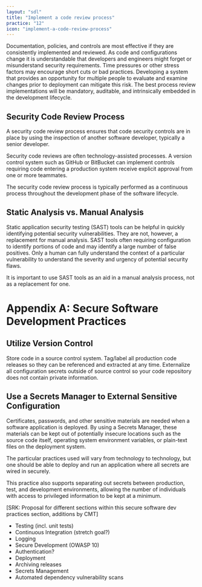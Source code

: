 ```yaml
---
layout: "sdl"
title: "Implement a code review process"
practice: "12"
icon: "implement-a-code-review-process"
---
```

Documentation, policies, and controls are most effective if they are consistently
implemented and reviewed. As code and configurations change it is understandable that
developers and engineers might forget or misunderstand security requirements. Time
pressures or other stress factors may encourage short cuts or bad practices. Developing a
system that provides an opportunity for multiple people to evaluate and examine changes
prior to deployment can mitigate this risk. The best process review implementations will be
mandatory, auditable, and intrinsically embedded in the development lifecycle.

## Security Code Review Process
A security code review process ensures that code security controls are in place by using the
inspection of another software developer, typically a senior developer.

Security code reviews are often technology-assisted processes. A version control system
such as GitHub or BitBucket can implement controls requiring code entering a production
system receive explicit approval from one or more teammates.

The security code review process is typically performed as a continuous process throughout
the development phase of the software lifecycle.

## Static Analysis vs. Manual Analysis
Static application security testing (SAST) tools can be helpful in quickly identifying potential
security vulnerabilities. They are not, however, a replacement for manual analysis. SAST
tools often requiring configuration to identify portions of code and may identify a large
number of false positives. Only a human can fully understand the context of a particular
vulnerability to understand the severity and urgency of potential security flaws.

It is important to use SAST tools as an aid in a manual analysis process, not as a
replacement for one.

# Appendix A: Secure Software Development Practices
## Utilize Version Control
Store code in a source control system. Tag/label all production code releases so they can
be referenced and extracted at any time. Externalize all configuration secrets outside of
source control so your code repository does not contain private information.

## Use a Secrets Manager to External Sensitive Configuration
Certificates, passwords, and other sensitive materials are needed when a software
application is deployed. By using a Secrets Manager, these materials can be kept out of
potentially insecure locations such as the source code itself, operating system environment
variables, or plain-text files on the deployment system.

The particular practices used will vary from technology to technology, but one should be
able to deploy and run an application where all secrets are wired in securely.

This practice also supports separating out secrets between production, test, and
development environments, allowing the number of individuals with access to privileged
information to be kept at a minimum.

[SRK: Proposal for different sections within this secure software dev practices section,
additions by CMT]
* Testing (incl. unit tests)
* Continuous Integration (stretch goal?)
* Logging
* Secure Development (OWASP 10)
* Authentication?
* Deployment
* Archiving releases
* Secrets Management
* Automated dependency vulnerability scans